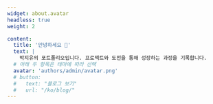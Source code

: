 ```yaml
---
widget: about.avatar
headless: true
weight: 2

content:
  title: '안녕하세요 👋'
  text: |
    박지유의 포트폴리오입니다. 프로젝트와 도전을 통해 성장하는 과정을 기록합니다.
  # 아래 두 항목은 테마에 따라 선택
  avatar: 'authors/admin/avatar.png'
  # button:
  #   text: "블로그 보기"
  #   url: "/ko/blog/"
---
```

